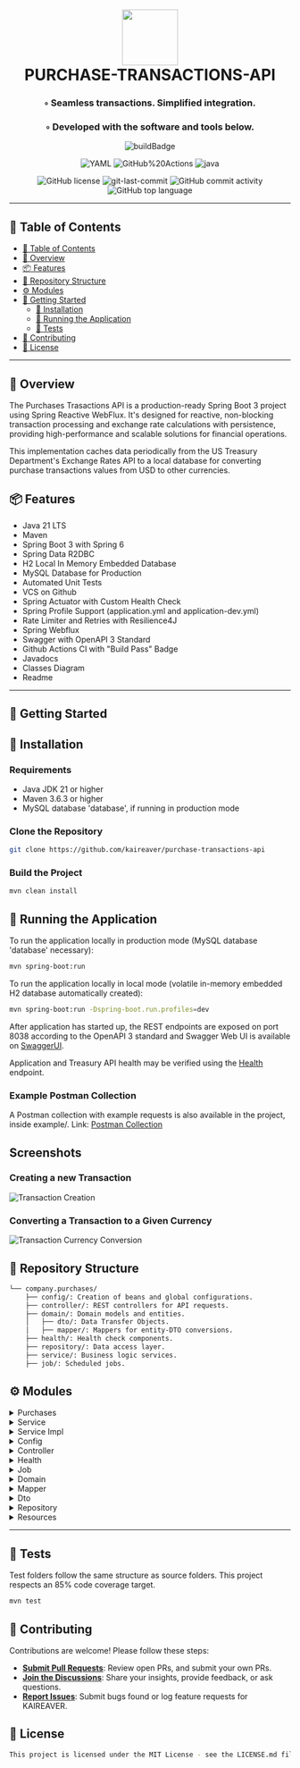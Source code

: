<div align="center">
<h1 align="center">
<img src="https://raw.githubusercontent.com/PKief/vscode-material-icon-theme/ec559a9f6bfd399b82bb44393651661b08aaf7ba/icons/folder-markdown-open.svg" width="100" />
<br>PURCHASE-TRANSACTIONS-API</h1>
<h3>◦ Seamless transactions. Simplified integration.</h3>
<h3>◦ Developed with the software and tools below.</h3>
    
<img src="https://github.com/kaireaver/purchase-transactions-api/actions/workflows/maven.yml/badge.svg" alt="buildBadge" />
<p align="center">
<img src="https://img.shields.io/badge/YAML-CB171E.svg?style=flat-square&logo=YAML&logoColor=white" alt="YAML" />
<img src="https://img.shields.io/badge/GitHub%20Actions-2088FF.svg?style=flat-square&logo=GitHub-Actions&logoColor=white" alt="GitHub%20Actions" />
<img src="https://img.shields.io/badge/java-%23ED8B00.svg?style=flat-square&logo=openjdk&logoColor=white" alt="java" />
</p>
<img src="https://img.shields.io/github/license/kaireaver/purchase-transactions-api?style=flat-square&color=5D6D7E" alt="GitHub license" />
<img src="https://img.shields.io/github/last-commit/kaireaver/purchase-transactions-api?style=flat-square&color=5D6D7E" alt="git-last-commit" />
<img src="https://img.shields.io/github/commit-activity/m/kaireaver/purchase-transactions-api?style=flat-square&color=5D6D7E" alt="GitHub commit activity" />
<img src="https://img.shields.io/github/languages/top/kaireaver/purchase-transactions-api?style=flat-square&color=5D6D7E" alt="GitHub top language" />
</div>

---

## 📖 Table of Contents
- [📖 Table of Contents](#-table-of-contents)
- [📍 Overview](#-overview)
- [📦 Features](#-features)
- [📂 Repository Structure](#-repository-structure)
- [⚙️ Modules](#-modules)
- [🚀 Getting Started](#-getting-started)
    - [🔧 Installation](#-installation)
    - [🤖 Running the Application](#-running-the-application)
    - [🧪 Tests](#-tests)
- [🤝 Contributing](#-contributing)
- [📄 License](#-license)

---

## 📍 Overview

The Purchases Trasactions API  is a production-ready Spring Boot 3 project using Spring Reactive WebFlux.
It's designed for reactive, non-blocking transaction processing and exchange rate calculations with persistence, 
providing high-performance and scalable solutions for financial operations.

This implementation caches data periodically from the US Treasury Department's Exchange Rates API to a local database
for converting purchase transactions values from USD to other currencies.

## 📦 Features

- Java 21 LTS
- Maven
- Spring Boot 3 with Spring 6
- Spring Data R2DBC
- H2 Local In Memory Embedded Database
- MySQL Database for Production
- Automated Unit Tests
- VCS on Github
- Spring Actuator with Custom Health Check 
- Spring Profile Support (application.yml and application-dev.yml)
- Rate Limiter and Retries with Resilience4J
- Spring Webflux
- Swagger with OpenAPI 3 Standard
- Github Actions CI with "Build Pass" Badge
- Javadocs
- Classes Diagram
- Readme
---
## 🚀 Getting Started

## 🔧 Installation

### Requirements

- Java JDK 21 or higher
- Maven 3.6.3 or higher
- MySQL database 'database', if running in production mode

### Clone the Repository

```bash
git clone https://github.com/kaireaver/purchase-transactions-api
```

### Build the Project
```bash
mvn clean install
```

## 🤖 Running the Application
To run the application locally in production mode (MySQL database 'database' necessary):
```bash
mvn spring-boot:run
```
To run the application locally in local mode (volatile in-memory embedded H2 database automatically created):
```bash
mvn spring-boot:run -Dspring-boot.run.profiles=dev
```

After application has started up, the REST endpoints are exposed on port 8038 according to the OpenAPI 3 standard and Swagger Web UI
is available on [SwaggerUI](http://localhost:8038/webjars/swagger-ui/index.html).

Application and Treasury API health may be verified using the [Health](http://localhost:8038/health) endpoint.

### Example Postman Collection

A Postman collection with example requests is also available in the project, inside example/. Link:
[Postman Collection](example/postman_collection.json)

## Screenshots
### Creating a new Transaction
<img src="example/example-screenshot-creation.png" alt="Transaction Creation" />

### Converting a Transaction to a Given Currency
<img src="example/example-screenshot-conversion.png" alt="Transaction Currency Conversion" />

## 📂 Repository Structure

```sh
└── company.purchases/
    ├── config/: Creation of beans and global configurations.
    ├── controller/: REST controllers for API requests.
    ├── domain/: Domain models and entities.
    │   ├── dto/: Data Transfer Objects.
    │   ├── mapper/: Mappers for entity-DTO conversions.
    ├── health/: Health check components.
    ├── repository/: Data access layer.
    ├── service/: Business logic services.
    ├── job/: Scheduled jobs.
```

## ⚙️ Modules

<details closed><summary>Purchases</summary>

| File                                                                                                                                                    | Summary                                                                                                                                                                                                                                                                                         |
| ---                                                                                                                                                     | ---                                                                                                                                                                                                                                                                                             |
| [PurchasesApplication.java](https://github.com/kaireaver/purchase-transactions-api/blob/main/src/main/java/company/purchases/PurchasesApplication.java) | The code represents the main class of a purchase transactions API. It is a Spring Boot application that enables scheduling and uses WebFlux for reactive web programming. The code also scans for configuration properties and starts the application using the SpringApplication.run() method. |

</details>

<details closed><summary>Service</summary>

| File                                                                                                                                                          | Summary                                                                                                                                                                                                                                                                                                                                                                                                     |
| ---                                                                                                                                                           | ---                                                                                                                                                                                                                                                                                                                                                                                                         |
| [ExchangeRateService.java](https://github.com/kaireaver/purchase-transactions-api/blob/main/src/main/java/company/purchases/service/ExchangeRateService.java) | The code represents an interface called ExchangeRateService in the company.purchases.service package. It has a single method called updateExchangeRates() that is responsible for updating exchange rates.                                                                                                                                                                                                  |
| [TransactionService.java](https://github.com/kaireaver/purchase-transactions-api/blob/main/src/main/java/company/purchases/service/TransactionService.java)   | The code defines an interface called TransactionService, which specifies the core functionalities for managing purchase transactions. These functionalities include retrieving a transaction with a converted amount, retrieving a transaction by its ID, saving a transaction, and finding all transactions. The interface uses reactive programming with Mono and Flux to handle asynchronous operations. |

</details>

<details closed><summary>Service Impl</summary>

| File                                                                                                                                                                               | Summary                                                                                                                                                                                                                                                                                                                                                                                                                                                                                                                                                                                                                                                                                                                                                                                                                                                                                                                                                                                                                                                                                                                                                                                                                                                                                                                                                             |
| ---                                                                                                                                                                                | ---                                                                                                                                                                                                                                                                                                                                                                                                                                                                                                                                                                                                                                                                                                                                                                                                                                                                                                                                                                                                                                                                                                                                                                                                                                                                                                                                                                 |
| [TransactionServiceImpl.java](https://github.com/kaireaver/purchase-transactions-api/blob/main/src/main/java/company/purchases/service/impl/TransactionServiceImpl.java)           | The code is an implementation of the TransactionService interface. It provides methods for retrieving, saving, and converting transactions. The getTransactionWithConvertedAmount method retrieves a transaction by ID and converts its amount to a specified target currency based on exchange rates. The getTransactionById method retrieves a transaction by ID. The save method saves a new transaction and rounds its amount. The findAll method fetches all transactions. The code also includes logging for debugging and error handling.                                                                                                                                                                                                                                                                                                                                                                                                                                                                                                                                                                                                                                                                                                                                                                                                                    |
| [ExchangeRateServiceImpl.java](https://github.com/kaireaver/purchase-transactions-api/blob/main/src/main/java/company/purchases/service/impl/ExchangeRateServiceImpl.java)         | The code is an implementation of the ExchangeRateService interface. It provides a method called "updateExchangeRates" which retrieves the latest exchange rates from an API, saves them to a repository, and handles any errors that occur during the process. The method uses resilience4j libraries to handle circuit breaking, rate limiting, and retrying. The exchange rates are retrieved using a WebClient and are processed asynchronously using reactive programming with Reactor. The method logs the progress and status of the update process.                                                                                                                                                                                                                                                                                                                                                                                                                                                                                                                                                                                                                                                                                                                                                                                                          |
| [ExchangeRateServiceImplTest.java](https://github.com/kaireaver/purchase-transactions-api/blob/main/src/test/java/company/purchases/service/impl/ExchangeRateServiceImplTest.java) | The code is a test class `ExchangeRateServiceImplTest` that contains several test methods for the `ExchangeRateServiceImpl` class. The first test method `retrieveLatestRecordDateAndStartFromNextDayTest` verifies that the `updateExchangeRates` method retrieves the latest record date from the `ExchangeRateRepository` and starts from the next day if records exist.The second test method `startFromTenYearsAgoIfNoRecordsExistTest` verifies that if no records exist, the `updateExchangeRates` method starts from 10 years ago.The third test method `retrieveExchangeRatesFromApiUsingWebClientTest` verifies that the `updateExchangeRates` method retrieves exchange rates from the API using `WebClient`.The fourth test method `test_exchangeRateRepositoryReturnsEmptyMonoTest` verifies that if the `ExchangeRateRepository` returns an empty `Mono`, the `updateExchangeRates` method still executes without errors.The fifth test method `webClientReturnsEmptyMonoTest` verifies that if the `WebClient` returns an empty `Mono`, the `updateExchangeRates` method still executes without errors.The sixth test method `webClientReturnsExchangeRateResponseWithEmptyDataListTest` verifies that if the `WebClient` returns an `ExchangeRateResponse` with an empty data list, the `updateExchangeRates` method still executes without errors. |
| [TransactionServiceImplTest.java](https://github.com/kaireaver/purchase-transactions-api/blob/main/src/test/java/company/purchases/service/impl/TransactionServiceImplTest.java)   | The code includes a test class named TransactionServiceImplTest, which contains several test methods. These test methods validate the functionalities of a TransactionServiceImpl class, which implements a service for handling transactions. The test methods cover different scenarios, such as retrieving a transaction with a converted amount, retrieving a transaction by its ID, saving a transaction, rounding the amount of a transaction, and retrieving all transactions from a repository. The test methods use mocking with the help of Mockito to simulate interactions with the repository and mapper dependencies of the TransactionServiceImpl. They also use StepVerifier to verify the correctness of the results.                                                                                                                                                                                                                                                                                                                                                                                                                                                                                                                                                                                                                              |

</details>

<details closed><summary>Config</summary>

| File                                                                                                                                                                                 | Summary                                                                                                                                                                                                                                                                                                                                                                                                                                                                           |
| ---                                                                                                                                                                                  | ---                                                                                                                                                                                                                                                                                                                                                                                                                                                                               |
| [ModelMapperConfig.java](https://github.com/kaireaver/purchase-transactions-api/blob/main/src/main/java/company/purchases/config/ModelMapperConfig.java)                             | The code in the file `ModelMapperConfig.java` is a configuration class that sets up a `ModelMapper` bean for mapping objects in the `company.purchases` package. The `ModelMapper` bean is created and returned by the `modelMapper()` method, which is annotated with `@Bean`. This class is utilized within the main Java source directory of a project named `purchase-transactions-api`.                                                                                      |
| [RateLimiterConfiguration.java](https://github.com/kaireaver/purchase-transactions-api/blob/main/src/main/java/company/purchases/config/RateLimiterConfiguration.java)               | The code provides the configuration for a rate limiter in a Java application. It imports the necessary dependencies from the Resilience4j library and creates a Spring bean for the RateLimiter class. The RateLimiterConfig object is configured to limit the number of requests to 10 within a period of 1 second, with a timeout duration of 500 milliseconds. The RateLimiterRegistry is used to create and retrieve the rate limiter instance, which is named "rateLimiter". |
| [ExchangeRateWebClientConfig.java](https://github.com/kaireaver/purchase-transactions-api/blob/main/src/main/java/company/purchases/config/ExchangeRateWebClientConfig.java)         | The code defines a configuration class "ExchangeRateWebClientConfig" that creates a WebClient bean. This WebClient is used for making HTTP requests to an API. The configuration sets a buffer size and base URL for the WebClient to use.                                                                                                                                                                                                                                        |
| [ModelMapperConfigTest.java](https://github.com/kaireaver/purchase-transactions-api/blob/main/src/test/java/company/purchases/config/ModelMapperConfigTest.java)                     | The code is a test file for the ModelMapperConfig class in the company.purchases.config package. It checks that the modelMapper() method in the ModelMapperConfig class returns a non-null ModelMapper object.                                                                                                                                                                                                                                                                    |
| [ExchangeRateWebClientConfigTest.java](https://github.com/kaireaver/purchase-transactions-api/blob/main/src/test/java/company/purchases/config/ExchangeRateWebClientConfigTest.java) | The code is a test case for the class `ExchangeRateWebClientConfig` in the `company.purchases.config` package. It sets up the test environment by initializing the required dependencies using MockitoAnnotations. The `webClientBeanShouldNotBeNull` test ensures that the `webClient` bean returned by the `config.webClient()` method is not null.                                                                                                                             |

</details>

<details closed><summary>Controller</summary>

| File                                                                                                                                                                         | Summary                                                                                                                                                                                                                                                                                                                                                                                                                                                                                                                                                                                                                                                                                                                                                                         |
| ---                                                                                                                                                                          | ---                                                                                                                                                                                                                                                                                                                                                                                                                                                                                                                                                                                                                                                                                                                                                                             |
| [TransactionController.java](https://github.com/kaireaver/purchase-transactions-api/blob/main/src/main/java/company/purchases/controller/TransactionController.java)         | The code above represents a TransactionController in a purchases application. It is responsible for handling HTTP requests related to transactions. The functionalities provided by this code include:-Creating a new transaction in the database by using a POST request to the `/transactions` endpoint.-Getting all transactions from the database by using a GET request to the `/transactions` endpoint.-Getting a specific transaction by its ID and currency by using a GET request to the `/transactions/{id}` endpoint. These functionalities are implemented using reactive programming with Mono and Flux from the Reactor library. The code also includes error handling and logging mechanisms. It utilizes Resilience4j's RateLimiter for rate limiting purposes. |
| [TransactionControllerTest.java](https://github.com/kaireaver/purchase-transactions-api/blob/main/src/test/java/company/purchases/controller/TransactionControllerTest.java) | The code represents a unit test suite for the TransactionController class in a purchase transactions API.-The first test, "testGetAllTransactionsSuccessTest," validates that the "getTransactions" method returns all transactions from the database.-The second test, "testGetTransactionByIdAndCurrencySuccessTest," verifies that the "getTransactionByIdAndCurrency" method retrieves a transaction by its ID and currency, or just by its ID if no currency is provided. The tests use Mockito to mock dependencies such as TransactionService and RateLimiter. The ModelMapper class is used for object mapping, and the StepVerifier class allows for easy verification of reactive streams.                                                                            |

</details>

<details closed><summary>Health</summary>

| File                                                                                                                                                                           | Summary                                                                                                                                                                                                                                                                                                                                                                                                                                                                                                                                                              |
| ---                                                                                                                                                                            | ---                                                                                                                                                                                                                                                                                                                                                                                                                                                                                                                                                                  |
| [ExchangeRateClientHealth.java](https://github.com/kaireaver/purchase-transactions-api/blob/main/src/main/java/company/purchases/health/ExchangeRateClientHealth.java)         | The code above is the implementation of a health check for an Exchange Rate Client in a purchases application. It utilizes the Spring Boot Actuator framework to create a ReactiveHealthIndicator. The ExchangeRateClientHealth class makes a GET request to a specific API endpoint and checks the response status. If the status is OK (200), it returns an "up" status indicating the client is healthy. Otherwise, it returns a "down" status with additional details about the response status. The health check is performed asynchronously using a WebClient. |
| [ExchangeRateClientHealthTest.java](https://github.com/kaireaver/purchase-transactions-api/blob/main/src/test/java/company/purchases/health/ExchangeRateClientHealthTest.java) | Exception:                                                                                                                                                                                                                                                                                                                                                                                                                                                                                                                                                           |

</details>

<details closed><summary>Job</summary>

| File                                                                                                                                                      | Summary                                                                                                                                                                                                                                                                                                                                                                                                                                                                                                                                                                                                                                                                                                                                                                                                                                                                                                                     |
| ---                                                                                                                                                       | ---                                                                                                                                                                                                                                                                                                                                                                                                                                                                                                                                                                                                                                                                                                                                                                                                                                                                                                                         |
| [ExchangeRateJob.java](https://github.com/kaireaver/purchase-transactions-api/blob/main/src/main/java/company/purchases/job/ExchangeRateJob.java)         | The code represents a scheduled job that updates exchange rates. It is written in Java and is part of a larger project called "purchase-transactions-api". The job is triggered at a fixed rate (every 60 seconds) and calls the "updateExchangeRates()" method in the ExchangeRateService class to perform the actual update. Logging is used to track the start and completion of the job.                                                                                                                                                                                                                                                                                                                                                                                                                                                                                                                                |
| [ExchangeRateJobTest.java](https://github.com/kaireaver/purchase-transactions-api/blob/main/src/test/java/company/purchases/job/ExchangeRateJobTest.java) | The code is a test suite for the ExchangeRateJob class. It tests the functionality of the updateRates method in three scenarios:1. updateRatesCallsUpdateExchangeRatesTest: This test verifies that when the updateRates method is called, it invokes the updateExchangeRates method of an ExchangeRateService object.2. updateRatesExecutedEvery5SecondsTest: This test ensures that the updateRates method is executed every 5 seconds by using a ScheduledExecutorService. It waits for 5 seconds and then checks that the updateExchangeRates method has been called at least 5 times.3. exchangeRateJobAnnotatedWithComponentTest: This test confirms that the ExchangeRateJob class is annotated with @Component.4. updateRatesThrowsNullPointerExceptionWhenExchangeRateServiceIsNullTest: This test validates that if the ExchangeRateService object is null, the updateRates method throws a NullPointerException. |

</details>

<details closed><summary>Domain</summary>

| File                                                                                                                                                                   | Summary                                                                                                                                                                                                                                                                                                                                                                                                                                                                                                                                                                                                                                                                                                                                                                                                                                                                                                                                                                                                                                                                           |
| ---                                                                                                                                                                    | ---                                                                                                                                                                                                                                                                                                                                                                                                                                                                                                                                                                                                                                                                                                                                                                                                                                                                                                                                                                                                                                                                               |
| [ExchangeRate.java](https://github.com/kaireaver/purchase-transactions-api/blob/main/src/main/java/company/purchases/domain/ExchangeRate.java)                         | The code defines the ExchangeRate class in the purchases.domain package. It represents an exchange rate for a specific currency on a specific date. The class has attributes such as id, currency, rate, and recordDate, which are annotated to map to the corresponding columns in the "exchange_rates" table. The class also includes annotations for validation and Lombok annotations for generating getter/setter methods.                                                                                                                                                                                                                                                                                                                                                                                                                                                                                                                                                                                                                                                   |
| [ExchangeRateResponse.java](https://github.com/kaireaver/purchase-transactions-api/blob/main/src/main/java/company/purchases/domain/ExchangeRateResponse.java)         | The code is a Java class called "ExchangeRateResponse" that represents a response object for exchange rate data. It uses Lombok annotations to generate getter and setter methods as well as a data encapsulation class. The class contains a List of "ExchangeRate" objects, which represents a collection of exchange rate data.                                                                                                                                                                                                                                                                                                                                                                                                                                                                                                                                                                                                                                                                                                                                                |
| [Transaction.java](https://github.com/kaireaver/purchase-transactions-api/blob/main/src/main/java/company/purchases/domain/Transaction.java)                           | The code defines a Java class called Transaction in the package company.purchases.domain. It represents a purchase transaction with properties such as id, description, amount, and record date. The class is annotated with Lombok annotations for automatic generation of getter, setter, and constructors. It also uses Spring Data annotations for defining table and column mappings.                                                                                                                                                                                                                                                                                                                                                                                                                                                                                                                                                                                                                                                                                        |
| [ExchangeRateResponseTest.java](https://github.com/kaireaver/purchase-transactions-api/blob/main/src/test/java/company/purchases/domain/ExchangeRateResponseTest.java) | The code defines a test class for the ExchangeRateResponse class in the company.purchases.domain package. It contains several test methods that verify various functionalities of the ExchangeRateResponse class, such as creating an instance with a list of ExchangeRate objects, accessing and modifying the'data' field, serializing and deserializing the object using JSON, and creating instances with different variations of the'data' field (empty list, null, and list with null values). The test methods use JUnit assertions to validate the expected behavior of the ExchangeRateResponse class.                                                                                                                                                                                                                                                                                                                                                                                                                                                                   |
| [ExchangeRateTest.java](https://github.com/kaireaver/purchase-transactions-api/blob/main/src/test/java/company/purchases/domain/ExchangeRateTest.java)                 | This code defines a unit test class called "ExchangeRateTest" that tests the functionality of the "ExchangeRate" class in the "company.purchases.domain" package. The tests include creating an ExchangeRate object with valid input parameters, updating the ExchangeRate object, converting the ExchangeRate object to JSON format, and verifying that the ExchangeRate object cannot be created with null values.                                                                                                                                                                                                                                                                                                                                                                                                                                                                                                                                                                                                                                                              |
| [TransactionTest.java](https://github.com/kaireaver/purchase-transactions-api/blob/main/src/test/java/company/purchases/domain/TransactionTest.java)                   | This code contains a JUnit test class called TransactionTest. It tests the functionality of the Transaction class in the company.purchases.domain package. The first test, createTransactionWithValidInputValuesTest, checks if a Transaction object can be successfully created with valid input values. It asserts that the object is not null and that the values of its properties match the expected values.The second test, updateTransactionWithValidInputValuesTest, verifies that a Transaction object can be updated with valid input values. It asserts that the updated object's properties match the expected values.The third test, compareTransactionWithSameValuesTest, checks if a Transaction object can be successfully compared to another Transaction object with the same values. It asserts that the properties of both objects match.The fourth test, compareTransactionWithDifferentValuesTest, ensures that a Transaction object cannot be compared to another Transaction object with different values. It asserts that the two objects are not equal. |

</details>

<details closed><summary>Mapper</summary>

| File                                                                                                                                                                    | Summary                                                                                                                                                                                                                                                                                                                                                                                                                                                                                                           |
| ---                                                                                                                                                                     | ---                                                                                                                                                                                                                                                                                                                                                                                                                                                                                                               |
| [TransactionMapper.java](https://github.com/kaireaver/purchase-transactions-api/blob/main/src/main/java/company/purchases/domain/mapper/TransactionMapper.java)         | The code is a Java class called TransactionMapper, located in the directory src/main/java/company/purchases/domain/mapper. It is responsible for mapping between InputTransactionDTO and Transaction objects, as well as between Transaction and OutputTransactionDTO objects. It uses the ModelMapper library for the mapping operations. The class is annotated with Lombok's @RequiredArgsConstructor and Spring's @Component annotations.                                                                     |
| [TransactionMapperTest.java](https://github.com/kaireaver/purchase-transactions-api/blob/main/src/test/java/company/purchases/domain/mapper/TransactionMapperTest.java) | The code above is a JUnit test class for the TransactionMapper class. It tests the "convertToEntity" method, which converts an InputTransactionDTO object into a Transaction object. The test creates an instance of the InputTransactionDTO class, sets its properties, and then calls the convertToEntity method on a TransactionMapper object. It then asserts that the result is not null and that the properties of the converted Transaction object match the properties of the InputTransactionDTO object. |

</details>

<details closed><summary>Dto</summary>

| File                                                                                                                                                                       | Summary                                                                                                                                                                                                                                                                                                                                                                                                                                                                                                                                                                                                                                                                                |
| ---                                                                                                                                                                        | ---                                                                                                                                                                                                                                                                                                                                                                                                                                                                                                                                                                                                                                                                                    |
| [InputTransactionDTO.java](https://github.com/kaireaver/purchase-transactions-api/blob/main/src/main/java/company/purchases/domain/dto/InputTransactionDTO.java)           | The code is a Java class named InputTransactionDTO that belongs to the domain.dto package in the company.purchases.domain package. It represents a data transfer object for input transactions and includes the following fields:-description: a string field limited to a maximum length of 50 characters.-amount: a decimal field that must have a positive value.-recordDate: a LocalDate field representing the date of the transaction.                                                                                                                                                                                                                                           |
| [OutputTransactionDTO.java](https://github.com/kaireaver/purchase-transactions-api/blob/main/src/main/java/company/purchases/domain/dto/OutputTransactionDTO.java)         | The code defines a Java class called OutputTransactionDTO in the package company.purchases.domain.dto. It includes several data fields such as id, description, amount, and recordDate, along with their respective data types. The class also includes annotations for validation and lombok's @Data annotation for automatic generation of getters, setters, equals, and hashCode methods.                                                                                                                                                                                                                                                                                           |
| [OutputTransactionDTOTest.java](https://github.com/kaireaver/purchase-transactions-api/blob/main/src/test/java/company/purchases/domain/dto/OutputTransactionDTOTest.java) | The code is a test class called "OutputTransactionDTOTest" that tests the functionalities of the "OutputTransactionDTO" class in the "company.purchases.domain.dto" package. It contains several test methods that validate the instantiation of the "OutputTransactionDTO" object with valid input values, the correctness of getter methods for all attributes, the ability of setter methods to update attribute values correctly, and the ability to set the "description" attribute to an empty string or a string with 50 characters, as well as setting the "amount" attribute to zero. The tests use JUnit assertions to compare expected attribute values with actual values. |
| [InputTransactionDTOTest.java](https://github.com/kaireaver/purchase-transactions-api/blob/main/src/test/java/company/purchases/domain/dto/InputTransactionDTOTest.java)   | The code above is a test class for the InputTransactionDTO class in the company.purchases.domain.dto package. It tests the creation of an instance of InputTransactionDTO with valid values for all fields and validates that the description, amount, and record date are not null. It also tests the setting of the description field to a string with a length of 50 characters or less, the amount field to a positive BigDecimal value, the description field to an empty string, the description field to a string with a length greater than 50 characters, and the amount field to a BigDecimal value of zero.                                                                 |

</details>

<details closed><summary>Repository</summary>

| File                                                                                                                                                                   | Summary                                                                                                                                                                                                                                                                                                                                                                                                                                                                                                                                                                                                                                 |
| ---                                                                                                                                                                    | ---                                                                                                                                                                                                                                                                                                                                                                                                                                                                                                                                                                                                                                     |
| [TransactionRepository.java](https://github.com/kaireaver/purchase-transactions-api/blob/main/src/main/java/company/purchases/repository/TransactionRepository.java)   | The code represents a Java interface named "TransactionRepository" in the "company.purchases.repository" package. It extends the "ReactiveCrudRepository" interface, which provides basic CRUD (Create, Read, Update, Delete) operations. The repository is responsible for managing "Transaction" entities and is annotated with "@Repository" to indicate that it is a Spring component. The "Transaction" entity is identified by a "Long" ID.                                                                                                                                                                                       |
| [ExchangeRateRepository.java](https://github.com/kaireaver/purchase-transactions-api/blob/main/src/main/java/company/purchases/repository/ExchangeRateRepository.java) | The code provided defines a Java interface called ExchangeRateRepository, which is a repository for managing ExchangeRate objects. It extends the ReactiveCrudRepository interface, which provides generic CRUD operations for reactive data access. The repository includes two query methods: findLatestRecordDate, which retrieves the latest record date from the exchange_rates table, and findByCurrencyAndRecordDateMinusSixMonths, which retrieves the most recent exchange rate for a given currency within the last six months. Both methods return Mono objects, indicating that the results will be emitted asynchronously. |
![Build Badge](https://github.com/kaireaver/purchase-transactions-api/actions/workflows/maven.yml/badge.svg)

When H2 database is not closed correctly, the ID sequence might jump many entries on next object creation, due to an identity cache of up to 32 entries being cached. This jump is to avoid potential collisions.

</details>

<details closed><summary>Resources</summary>

| File                                                                                                         | Summary                                                                                                                                                                                                                                                                                                                                                                                                                                                                                         |
| ---                                                                                                          | ---                                                                                                                                                                                                                                                                                                                                                                                                                                                                                             |
| [banner.txt](https://github.com/kaireaver/purchase-transactions-api/blob/main/src/main/resources/banner.txt) | The code represents the directory structure of a project called "purchase-transactions-api". It includes various folders and files such as ".github", ".mvn", "src", etc. The specific file "src/main/resources/banner.txt" contains ASCII art representing the project's banner.                                                                                                                                                                                                               |
| [schema.sql](https://github.com/kaireaver/purchase-transactions-api/blob/main/src/main/resources/schema.sql) | The code creates three database tables: "exchange_rates", "transactions", and "user". These tables store information related to exchange rates, purchase transactions, and user data respectively. The tables have various columns to store specific information such as dates, currency, description, amounts, usernames, passwords, email addresses, activity status, and roles. This code is typically used in the backend of a purchase transactions API to manage and store relevant data. |

</details>

---
## 🧪 Tests
Test folders follow the same structure as source folders. This project respects an 85% code coverage target.
```bash
mvn test
```

## 🤝 Contributing
Contributions are welcome! Please follow these steps:

- **[Submit Pull Requests](https://github.com/kaireaver/purchase-transactions-api/blob/main/CONTRIBUTING.md)**: Review open PRs, and submit your own PRs.
- **[Join the Discussions](https://github.com/kaireaver/purchase-transactions-api/discussions)**: Share your insights, provide feedback, or ask questions.
- **[Report Issues](https://github.com/kaireaver/purchase-transactions-api/issues)**: Submit bugs found or log feature requests for KAIREAVER.

## 📄 License
```bash
This project is licensed under the MIT License - see the LICENSE.md file for details.
```
